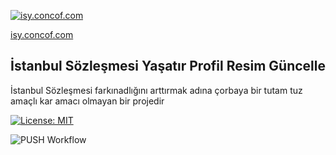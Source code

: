 [![isy.concof.com](https://isy.concof.com/assets/img/fav-icon.png)](https://isy.concof.com)

[isy.concof.com](https://isy.concof.com)

## İstanbul Sözleşmesi Yaşatır Profil Resim Güncelle

İstanbul Sözleşmesi farkınadlığını arttırmak adına çorbaya bir tutam tuz amaçlı kar amacı olmayan bir projedir


[![License: MIT](https://img.shields.io/badge/License-MIT-yellow.svg)](https://github.com/aertas/istanbul-sozlesmesi-yasatir/blob/master/LICENSE)

![PUSH Workflow](https://github.com/aertas/istanbul-sozlesmesi-yasatir/workflows/PUSH%20Workflow/badge.svg)

